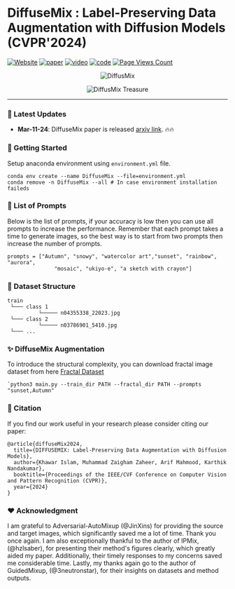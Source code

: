 # DiffuseMix : Label-Preserving Data Augmentation with Diffusion Models (CVPR'2024)

[![Website](https://img.shields.io/badge/Project-Website-87CEEB)](https://diffusemix.github.io/)
[![paper](https://img.shields.io/badge/arXiv-Paper-<COLOR>.svg)](https://arxiv.org/pdf/2405.14881)
[![video](https://img.shields.io/badge/Video-Presentation-F9D371)]([https://www.linkedin.com/in/khawarislam/](https://www.youtube.com/watch?v=FcM4wgieDmU))
[![code](https://img.shields.io/badge/-Demo-red)](https://github.com/khawar-islam/diffuseMix)
[![Page Views Count](https://badges.toozhao.com/badges/01HRR1Z1PZQZ9PCVJ7MN2Q67HN/blue.svg)](https://badges.toozhao.com/stats/01HRR1Z1PZQZ9PCVJ7MN2Q67HN "Get your own page views count badge on badges.toozhao.com")


<p align="center">
    <img src="https://i.imgur.com/waxVImv.png" alt="DiffusMix">
</p>

<p align="center">
    <img src="images/diffuseMix_flower102.png" alt="DiffusMix Treasure">
</p>

---

### 📢 Latest Updates
- **Mar-11-24**: DiffuseMix paper is released [arxiv link](https://arxiv.org/abs/2405.14881). 🔥🔥

### 🚀 Getting Started
Setup anaconda environment using `environment.yml` file.

```
conda env create --name DiffuseMix --file=environment.yml
conda remove -n DiffuseMix --all # In case environment installation faileds
```

### 📝 List of Prompts 
Below is the list of prompts, if your accuracy is low then you can use all prompts to increase the performance. Remember that each prompt takes a time to generate images, so the best way is to start from two prompts then increase the number of prompts.

```
prompts = ["Autumn", "snowy", "watercolor art","sunset", "rainbow", "aurora",
               "mosaic", "ukiyo-e", "a sketch with crayon"]
```

### 📁 Dataset Structure
```
train
 └─── class 1
          └───── n04355338_22023.jpg
 └─── class 2
          └───── n03786901_5410.jpg
 └─── ...
```
### ✨ DiffuseMix Augmentation
To introduce the structural complexity, you can download fractal image dataset from here [Fractal Dataset](https://drive.google.com/drive/folders/1uxK7JaO1NaJxaAGViQa1bZfX6ZzNMzx2?usp=sharing)
```
`python3 main.py --train_dir PATH --fractal_dir PATH --prompts "sunset,Autumn"
```

### 💬 Citation
If you find our work useful in your research please consider citing our paper:
```
@article{diffuseMix2024,
  title={DIFFUSEMIX: Label-Preserving Data Augmentation with Diffusion Models},
  author={Khawar Islam, Muhammad Zaigham Zaheer, Arif Mahmood, Karthik Nandakumar},
  booktitle={Proceedings of the IEEE/CVF Conference on Computer Vision and Pattern Recognition (CVPR)},
  year={2024}
}
```

### ❤️ Acknowledgment
I am grateful to Adversarial-AutoMixup (@JinXins) for providing the source and target images, which significantly saved me a lot of time. Thank you once again. I am also exceptionally thankful to the author of IPMix, (@hzlsaber), for presenting their method's figures clearly, which greatly aided my paper. Additionally, their timely responses to my concerns saved me considerable time. Lastly, my thanks again go to the author of GuidedMixup, (@3neutronstar), for their insights on datasets and method outputs.
